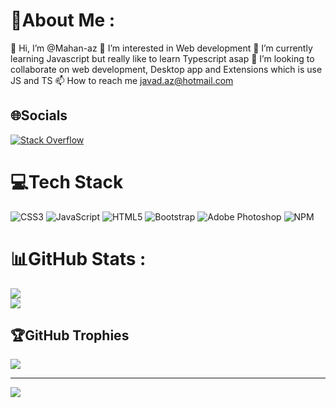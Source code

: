 # 💫About Me :
👋 Hi, I’m @Mahan-az
 👀 I’m interested in Web development
 🌱 I’m currently learning Javascript but really like to learn Typescript asap
 💞️ I’m looking to collaborate on web development, Desktop app and Extensions which is use JS and TS
 📫 How to reach me javad.az@hotmail.com


## 🌐Socials
[![Stack Overflow](https://img.shields.io/badge/-Stackoverflow-FE7A16?logo=stack-overflow&logoColor=white)](https://stackoverflow.com/users/18190779) 

# 💻Tech Stack
![CSS3](https://img.shields.io/badge/css3-%231572B6.svg?style=plastic&logo=css3&logoColor=white) ![JavaScript](https://img.shields.io/badge/javascript-%23323330.svg?style=plastic&logo=javascript&logoColor=%23F7DF1E) ![HTML5](https://img.shields.io/badge/html5-%23E34F26.svg?style=plastic&logo=html5&logoColor=white) ![Bootstrap](https://img.shields.io/badge/bootstrap-%23563D7C.svg?style=plastic&logo=bootstrap&logoColor=white) ![Adobe Photoshop](https://img.shields.io/badge/adobephotoshop-%2331A8FF.svg?style=plastic&logo=adobephotoshop&logoColor=white)
![NPM](https://img.shields.io/badge/NPM-%23000000.svg?style=plastic&logo=npm&logoColor=white)
# 📊GitHub Stats :
![](https://github-readme-stats.vercel.app/api?username=Mahan-az&theme=gotham&hide_border=true&include_all_commits=true&count_private=false)<br/>
![](https://github-readme-streak-stats.herokuapp.com/?user=Mahan-az&theme=gotham&hide_border=true)<br/>


## 🏆GitHub Trophies
![](https://github-profile-trophy.vercel.app/?username=Mahan-az&theme=juicyfresh&no-frame=true&no-bg=false&margin-w=4)

---
[![](https://visitcount.itsvg.in/api?id=mahan-az&icon=8&color=8)](https://visitcount.itsvg.in)
